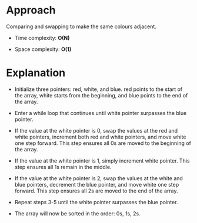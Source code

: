 # Approach
 
 Comparing and swapping to make the same colours adjacent.

- Time complexity: **O(N)**

- Space complexity: **O(1)**

# Explanation

- Initialize three pointers: red, white, and blue. red points to the start of the array, white starts from the beginning, and blue points to the end of the array.

- Enter a while loop that continues until white pointer surpasses the blue pointer.

- If the value at the white pointer is 0, swap the values at the red and white pointers, increment both red and white pointers, and move white one step forward. This step ensures all 0s are moved to the beginning of the array.

- If the value at the white pointer is 1, simply increment white pointer. This step ensures all 1s remain in the middle.

- If the value at the white pointer is 2, swap the values at the white and blue pointers, decrement the blue pointer, and move white one step forward. This step ensures all 2s are moved to the end of the array.

- Repeat steps 3-5 until the white pointer surpasses the blue pointer.
- The array will now be sorted in the order: 0s, 1s, 2s.
